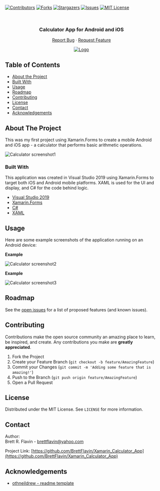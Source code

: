 <!--
*** Markdown "reference style" links used for readability.
*** Reference links are enclosed in brackets [ ] instead of parentheses ( ).
*** See the bottom of this document for the declaration of the reference variables
*** for contributors-url, forks-url, etc.
*** https://www.markdownguide.org/basic-syntax/#reference-style-links
-->


<!-- PROJECT SHIELDS -->
[![Contributors][contributors-shield]][contributors-url]
[![Forks][forks-shield]][forks-url]
[![Stargazers][stars-shield]][stars-url]
[![Issues][issues-shield]][issues-url]
[![MIT License][license-shield]][license-url]



<!-- PROJECT LOGO -->
<br />
<h3 align="center">Calculator App for Android and iOS</h3> 

<p align="center">  
   <a href="https://github.com/BrettFlavin/Xamarin_Calculator_App/issues">Report Bug</a>
   ·
   <a href="https://github.com/BrettFlavin/Xamarin_Calculator_App/issues">Request Feature</a>
</p> 

<p align="center">
  <a href="https://github.com/BrettFlavin/Xamarin_Calculator_App">
    <img src="https://github.com/BrettFlavin/Xamarin_Calculator_App/blob/master/images/screenshot1.PNG" alt="Logo">
  </a> 
</p>



<!-- TABLE OF CONTENTS -->
## Table of Contents

* [About the Project](#about-the-project)
* [Built With](#built-with)
* [Usage](#usage)
* [Roadmap](#roadmap)
* [Contributing](#contributing)
* [License](#license)
* [Contact](#contact)
* [Acknowledgements](#acknowledgements)



<!-- ABOUT THE PROJECT -->
## About The Project

This was my first project using Xamarin.Forms to create a mobile Android and iOS app - a calculator that performs basic arithmetic operations.

![Calculator screenshot1](https://github.com/BrettFlavin/Xamarin_Calculator_App/blob/master/images/screenshot1.PNG)


<!-- BUILT WITH -->
### Built With

This application was created in Visual Studio 2019 using Xamarin.Forms to target both iOS and Android mobile platforms. XAML is used for the UI and display, and C# for the code behind logic.

* [Visual Studio 2019](https://visualstudio.microsoft.com/vs/)
* [Xamarin.Forms](https://docs.microsoft.com/en-us/xamarin/xamarin-forms/)
* [C#](https://docs.microsoft.com/en-us/dotnet/csharp/)
* [XAML](https://docs.microsoft.com/en-us/dotnet/desktop-wpf/fundamentals/xaml)



<!-- USAGE EXAMPLES -->
## Usage

Here are some example screenshots of the application running on an Android device:

**Example**


![Calculator screenshot2](https://github.com/BrettFlavin/Xamarin_Calculator_App/blob/master/images/screenshot2.gif)




**Example**


![Calculator screenshot3](https://github.com/BrettFlavin/Xamarin_Calculator_App/blob/master/images/screenshot3.gif)



<!-- ROADMAP -->
## Roadmap

See the [open issues](https://github.com/BrettFlavin/Xamarin_Calculator_App/issues) for a list of proposed features (and known issues).



<!-- CONTRIBUTING -->
## Contributing

Contributions make the open source community an amazing place to learn, be inspired, and create. Any contributions you make are **greatly appreciated**.

1. Fork the Project
2. Create your Feature Branch (`git checkout -b feature/AmazingFeature`)
3. Commit your Changes (`git commit -m 'Adding some feature that is amazing!'`)
4. Push to the Branch (`git push origin feature/AmazingFeature`)
5. Open a Pull Request



<!-- LICENSE -->
## License

Distributed under the MIT License. See `LICENSE` for more information.



<!-- CONTACT -->
## Contact

Author:
<br />
Brett R. Flavin - brettflavin@yahoo.com

Project Link: [https://github.com/BrettFlavin/Xamarin_Calculator_App](https://github.com/BrettFlavin/Xamarin_Calculator_App)



<!-- ACKNOWLEDGEMENTS -->
## Acknowledgements
* [othneildrew - readme template](https://github.com/othneildrew/Best-README-Template)



<!-- MARKDOWN LINKS & IMAGES -->
<!-- https://www.markdownguide.org/basic-syntax/#reference-style-links -->
[contributors-shield]: https://img.shields.io/github/contributors/BrettFlavin/Xamarin_Calculator_App?style=plastic
[contributors-url]: https://github.com/BrettFlavin/Xamarin_Calculator_App/graphs/contributors
[forks-shield]: https://img.shields.io/github/forks/BrettFlavin/Xamarin_Calculator_App?style=plastic
[forks-url]: https://github.com/BrettFlavin/Xamarin_Calculator_App/network/members
[stars-shield]: https://img.shields.io/github/stars/BrettFlavin/Xamarin_Calculator_App?style=plastic
[stars-url]: https://github.com/BrettFlavin/Xamarin_Calculator_App/stargazers
[issues-shield]: https://img.shields.io/github/issues/BrettFlavin/Xamarin_Calculator_App?style=plastic
[issues-url]: https://github.com/BrettFlavin/Xamarin_Calculator_App/issues
[license-shield]: https://img.shields.io/github/license/BrettFlavin/Xamarin_Calculator_App.svg?style=plastic
[license-url]: https://github.com/BrettFlavin/Xamarin_Calculator_App/blob/master/LICENSE.txt
